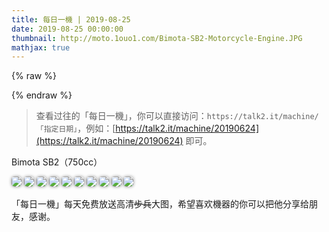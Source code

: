 ```yaml
---
title: 每日一機 | 2019-08-25      
date: 2019-08-25 00:00:00
thumbnail: http://moto.1ouo1.com/Bimota-SB2-Motorcycle-Engine.JPG
mathjax: true
---
```


{% raw %}
<style>

img{  
    border-radius: 5px;  
    box-shadow: 0px 0px 5px #888888;

    }  
#youngb{  
    border-radius: 0px;  
    box-shadow: 0px 0px 0px #FFFFFF;

    } 
         
</style>
{% endraw %}

> 查看过往的「每日一機」，你可以直接访问：`https://talk2.it/machine/「指定日期」`，例如：[https://talk2.it/machine/20190624](https://talk2.it/machine/20190624) 即可。

Bimota SB2（750cc）

![](http://moto.1ouo1.com/Bimota-SB2-Motorcycle-SM.JPG?imageView2/0/interlace/1/q/100|watermark/1/image/aHR0cDovL2Nkbi4xb3VvMS5jb20vJUU1JTg1JUE4JUU5JTgwJTgyJUU5JTg1JThEJUU2JUIwJUI0JUU1JThEJUIwLnBuZw==/dissolve/100/gravity/South/dx/10/dy/10)
![](http://moto.1ouo1.com/Bimota-SB2-Motorcycle-Fuel-Tank.JPG?imageView2/0/interlace/1/q/100|watermark/1/image/aHR0cDovL2Nkbi4xb3VvMS5jb20vJUU1JTg1JUE4JUU5JTgwJTgyJUU5JTg1JThEJUU2JUIwJUI0JUU1JThEJUIwLnBuZw==/dissolve/100/gravity/South/dx/10/dy/10)
![](http://moto.1ouo1.com/Bimota-SB2-Motorcycle-Side.JPG?imageView2/0/interlace/1/q/100|watermark/1/image/aHR0cDovL2Nkbi4xb3VvMS5jb20vJUU1JTg1JUE4JUU5JTgwJTgyJUU5JTg1JThEJUU2JUIwJUI0JUU1JThEJUIwLnBuZw==/dissolve/100/gravity/South/dx/10/dy/10)
![](http://moto.1ouo1.com/Bimota-SB2-Motorcycle-Side-2.JPG?imageView2/0/interlace/1/q/100|watermark/1/image/aHR0cDovL2Nkbi4xb3VvMS5jb20vJUU1JTg1JUE4JUU5JTgwJTgyJUU5JTg1JThEJUU2JUIwJUI0JUU1JThEJUIwLnBuZw==/dissolve/100/gravity/South/dx/10/dy/10)
![](http://moto.1ouo1.com/Bimota-SB2-Motorcycle.JPG?imageView2/0/interlace/1/q/100|watermark/1/image/aHR0cDovL2Nkbi4xb3VvMS5jb20vJUU1JTg1JUE4JUU5JTgwJTgyJUU5JTg1JThEJUU2JUIwJUI0JUU1JThEJUIwLnBuZw==/dissolve/100/gravity/South/dx/10/dy/10)
![](http://moto.1ouo1.com/Bimota-SB2-Motorcycle-Seat.JPG?imageView2/0/interlace/1/q/100|watermark/1/image/aHR0cDovL2Nkbi4xb3VvMS5jb20vJUU1JTg1JUE4JUU5JTgwJTgyJUU5JTg1JThEJUU2JUIwJUI0JUU1JThEJUIwLnBuZw==/dissolve/100/gravity/South/dx/10/dy/10)
![](http://moto.1ouo1.com/Bimota-SB2-Motorcycle-Rear.JPG?imageView2/0/interlace/1/q/100|watermark/1/image/aHR0cDovL2Nkbi4xb3VvMS5jb20vJUU1JTg1JUE4JUU5JTgwJTgyJUU5JTg1JThEJUU2JUIwJUI0JUU1JThEJUIwLnBuZw==/dissolve/100/gravity/South/dx/10/dy/10)
![](http://moto.1ouo1.com/Bimota-SB2-Motorcycle-Rear-2.JPG?imageView2/0/interlace/1/q/100|watermark/1/image/aHR0cDovL2Nkbi4xb3VvMS5jb20vJUU1JTg1JUE4JUU5JTgwJTgyJUU5JTg1JThEJUU2JUIwJUI0JUU1JThEJUIwLnBuZw==/dissolve/100/gravity/South/dx/10/dy/10)
![](http://moto.1ouo1.com/Bimota-SB2-Motorcycle-Engine.JPG?imageView2/0/interlace/1/q/100|watermark/1/image/aHR0cDovL2Nkbi4xb3VvMS5jb20vJUU1JTg1JUE4JUU5JTgwJTgyJUU5JTg1JThEJUU2JUIwJUI0JUU1JThEJUIwLnBuZw==/dissolve/100/gravity/South/dx/10/dy/10)
![](http://moto.1ouo1.com/Bimota-SB2-Motorcycle-Engine-2.JPG?imageView2/0/interlace/1/q/100|watermark/1/image/aHR0cDovL2Nkbi4xb3VvMS5jb20vJUU1JTg1JUE4JUU5JTgwJTgyJUU5JTg1JThEJUU2JUIwJUI0JUU1JThEJUIwLnBuZw==/dissolve/100/gravity/South/dx/10/dy/10)

「每日一機」每天免费放送高清~~步兵~~大图，希望喜欢機器的你可以把他分享给朋友，感谢。
